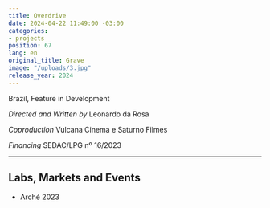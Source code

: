 ```yaml
---
title: Overdrive
date: 2024-04-22 11:49:00 -03:00
categories:
- projects
position: 67
lang: en
original_title: Grave
image: "/uploads/3.jpg"
release_year: 2024
---
```


Brazil, Feature in Development

_Directed and Written by_ 
Leonardo da Rosa

_Coproduction_
Vulcana Cinema e Saturno Filmes

_Financing_
SEDAC/LPG nº 16/2023

---

## Labs, Markets and Events

- Arché 2023